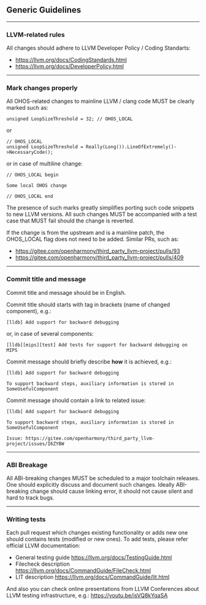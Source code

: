 ## Generic Guidelines

---------------------

### LLVM-related rules

All changes should adhere to LLVM Developer Policy / Coding Standarts:
- https://llvm.org/docs/CodingStandards.html
- https://llvm.org/docs/DeveloperPolicy.html

---------------------

### Mark changes properly

All OHOS-related changes to mainline LLVM / clang code MUST be clearly marked such as:

```
unsigned LoopSizeThreshold = 32; // OHOS_LOCAL
```

or

```
// OHOS_LOCAL
unsigned LoopSizeThreshold = Really(Long()).LineOfExtremely()->NecessaryCode();
```

or in case of multiline change:

```
// OHOS_LOCAL begin

Some local OHOS change

// OHOS_LOCAL end
```

The presence of such marks greatly simplifies porting such code snippets to new LLVM versions. All such changes MUST be accompanied with a test case that MUST fail should the change is reverted.

If the change is from the upstream and is a mainline patch, the OHOS_LOCAL flag does not need to be added. Similar PRs, such as:
- https://gitee.com/openharmony/third_party_llvm-project/pulls/93
- https://gitee.com/openharmony/third_party_llvm-project/pulls/409

---------------------

### Commit title and message

Commit title and message should be in English.

Commit title should starts with tag in brackets (name of changed component), e.g.:

```
[lldb] Add support for backward debugging
```

or, in case of several components:

```
[lldb][mips][test] Add tests for support for backward debugging on MIPS
```

Commit message should briefly describe **how** it is achieved, e.g.:

```
[lldb] Add support for backward debugging

To support backward steps, auxiliary information is stored in SomeUsefulComponent
```

Commit message should contain a link to related issue:

```
[lldb] Add support for backward debugging

To support backward steps, auxiliary information is stored in SomeUsefulComponent

Issue: https://gitee.com/openharmony/third_party_llvm-project/issues/I6ZYBW
```

---------------------

### ABI Breakage

All ABI-breaking changes MUST be scheduled to a major toolchain releases. One should explicitly discuss and document such changes. Ideally ABI-breaking change should cause linking error, it should not cause silent and hard to track bugs.

---------------------

### Writing tests

Each pull request which changes existing functionality or adds new one should contains tests (modified or new ones). To add tests, please refer official LLVM documentation:
- General testing guide https://llvm.org/docs/TestingGuide.html
- Filecheck description https://llvm.org/docs/CommandGuide/FileCheck.html
- LIT description https://llvm.org/docs/CommandGuide/lit.html

And also you can check online presentations from LLVM Conferences about LLVM testing infrastructure, e.g.: https://youtu.be/isVQ8kYqaSA
